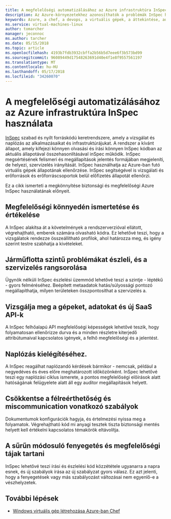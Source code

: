 ```yaml
---
title: A megfelelőségi automatizálásához az Azure infrastruktúra InSpec használata
description: Az Azure-környezetekhez azonosíthatók a problémák InSpec használata
keywords: Azure, a chef, a devops, a virtuális gépek, a áttekintése, automatizálhatja, inspce
ms.service: virtual-machines-linux
author: tomarcher
manager: jeconnoc
ms.author: tarcher
ms.date: 05/15/2018
ms.topic: article
ms.openlocfilehash: 4193b7fdb3932cbffa2b56b5d7eee6f3b573bd99
ms.sourcegitcommit: 96089449d17548263691d40e4f1e8f9557561197
ms.translationtype: MT
ms.contentlocale: hu-HU
ms.lasthandoff: 05/17/2018
ms.locfileid: "34260070"
---
```

# <a name="use-inspec-for-compliance-automation-of-your-azure-infrastructure"></a>A megfelelőségi automatizálásához az Azure infrastruktúra InSpec használata
[InSpec](https://www.chef.io/inspec/) szabad és nyílt forráskódú keretrendszere, amely a vizsgálat és naplózás az alkalmazásaikat és infrastruktúrájukat. A rendszer a kívánt állapot, amely kifejezi könnyen olvasási és írási könnyen InSpec kódban az aktuális állapotával összehasonlításával inSpec működik. InSpec megsértésének felismeri és megállapítások jelentés formájában megjeleníti, de helyezi, szervizelés irányítását. InSpec használhatja az Azure-ban futó virtuális gépek állapotának ellenőrzése. InSpec segítségével is vizsgálati és erőforrások és erőforráscsoportok belül előfizetés állapotát ellenőrzi.

Ez a cikk ismerteti a megkönnyítése biztonsági és megfelelőségi Azure InSpec használatának előnyeit.

## <a name="make-compliance-easy-to-understand-and-assess"></a>Megfelelőségi könnyedén ismertetése és értékelése
A InSpec alakítsa át a követelmények a rendszerverzióval ellátott, végrehajtható, emberek számára olvasható kódra. Ez lehetővé teszi, hogy a vizsgálatok rendezze összeállítható profilok, ahol határozza meg, és igény szerint testre szabhatja a kivételeket.

## <a name="detect-fleet-wide-issues-and-prioritize-their-remediation"></a>Járműflotta szintű problémákat észleli, és a szervizelés rangsorolása
Ügynök nélküli InSpec észlelési üzemmód lehetővé teszi a szintje - léptékű - gyors felméréséhez. Beépített metaadatok hatás/súlyossági pontozó megállapíthatja, milyen területeken összpontosíthat a szervizelés a.

## <a name="inspect-machines-data-and-new-saas-apis"></a>Vizsgálja meg a gépeket, adatokat és új SaaS API-k
A InSpec felhőalapú API megfelelőségi képességek lehetővé teszik, hogy folyamatosan ellenőrizze durva és a minden részletre kiterjedő attribútumaival kapcsolatos igények, a felhő megfelelőségi és a jelentést.

## <a name="satisfy-audits"></a>Naplózás kielégítéséhez.
A InSpec reagálhat naplózandó kérdések bármikor - nemcsak, például a negyedéves és éves előre meghatározott időközönként. InSpec lehetővé teszi egy naplózási ciklus ismerete, a pontos megfelelőségi előírások alatt hatóságának felügyelete alatt áll egy auditor megállapítások helyett.

## <a name="reduce-ambiguity-and-miscommunication-regarding-rules"></a>Csökkentse a félreérthetőség és miscommunication vonatkozó szabályok
Dokumentumok konfigurációk hagyja, és értelmezési nyissa meg a folyamatok. Végrehajtható kód mi anyagi tesztek tiszta biztonsági mentés helyett kell értékelni kapcsolatos témakörök eltávolítja.

## <a name="keep-up-with-rapidly-changing-threat-and-compliance-landscapes"></a>A sűrűn módosuló fenyegetés és megfelelőségi tájak tartani
InSpec lehetővé teszi írási és észlelési kód közzététele ugyanarra a napra esnek, és új szabályok írása az új szabályzat gyors válasz. Ez azt jelenti, hogy a fenyegetések vagy más szabályozást változásai nem egyenlő-e a vészhelyzetek.

## <a name="next-steps"></a>További lépések
* [Windows virtuális gép létrehozása Azure-ban Chef](/azure/virtual-machines/windows/chef-automation)